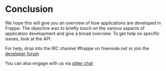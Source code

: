 # Conclusion


We hope this will give you an overview of how applications are developed in Frappe. The objective was to briefly touch on the various aspects of application development and give a broad overview. To get help on specific issues, look at the API.

For help, drop into the IRC channel #frappe on freenode.net or join the [developer forum](https://discuss.frappe.io)

You can also engage with us via 
[gitter chat](https://gitter.im/frappe/erpnext?utm_source=badge&utm_medium=badge&utm_campaign=pr-badge&utm_content=badge)
